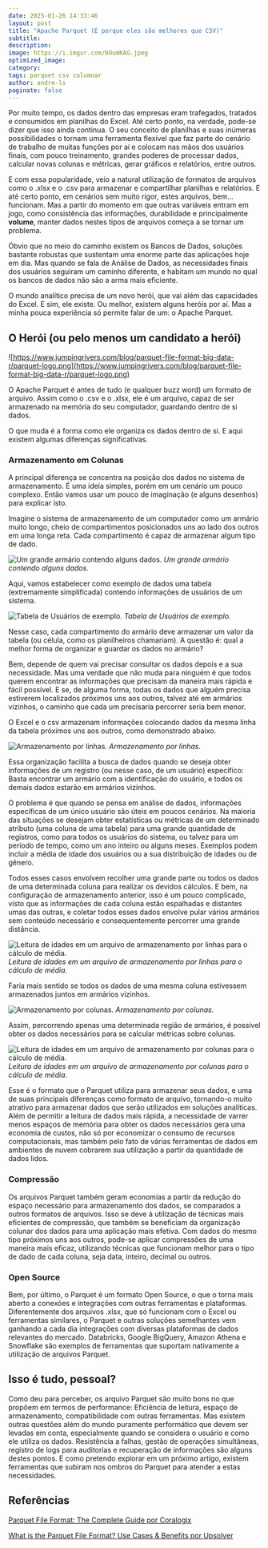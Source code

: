 ```yaml
---
date: 2025-01-26 14:33:46
layout: post
title: "Apache Parquet (E porque eles são melhores que CSV)"
subtitle:
description:
image: https://i.imgur.com/6OumKAG.jpeg
optimized_image:
category:
tags: parquet csv columnar
author: andre-ls
paginate: false
---
```

Por muito tempo, os dados dentro das empresas eram trafegados, tratados e consumidos em planilhas do Excel. Até certo ponto, na verdade, pode-se dizer que isso ainda continua. O seu conceito de planilhas e suas inúmeras possibilidades o tornam uma ferramenta flexível que faz parte do cenário de trabalho de muitas funções por aí e colocam nas mãos dos usuários finais, com pouco treinamento, grandes poderes de processar dados, calcular novas colunas e métricas, gerar gráficos e relatórios, entre outros.

E com essa popularidade, veio a natural utilização de formatos de arquivos como o .xlsx e o .csv para armazenar e compartilhar planilhas e relatórios. E até certo ponto, em cenários sem muito rigor, estes arquivos, bem…funcionam. Mas a partir do momento em que outras variáveis entram em jogo, como consistência das informações, durabilidade e principalmente **volume**, manter dados nestes tipos de arquivos começa a se tornar um problema.

Óbvio que no meio do caminho existem os Bancos de Dados, soluções bastante robustas que sustentam uma enorme parte das aplicações hoje em dia. Mas quando se fala de Análise de Dados, as necessidades finais dos usuários seguiram um caminho diferente, e habitam um mundo no qual os bancos de dados não são a arma mais eficiente. 

O mundo analítico precisa de um novo herói, que vai além das capacidades do Excel. E sim, ele existe. Ou melhor, existem alguns heróis por aí. Mas a minha pouca experiência só permite falar de um: o Apache Parquet.

## O Herói (ou pelo menos um candidato a herói)

![https://www.jumpingrivers.com/blog/parquet-file-format-big-data-r/parquet-logo.png](https://www.jumpingrivers.com/blog/parquet-file-format-big-data-r/parquet-logo.png)

O Apache Parquet é antes de tudo (e qualquer buzz word) um formato de arquivo. Assim como o .csv e o .xlsx, ele é um arquivo, capaz de ser armazenado na memória do seu computador, guardando dentro de si dados.

O que muda é a forma como ele organiza os dados dentro de si. E aqui existem algumas diferenças significativas.

### Armazenamento em Colunas

A principal diferença se concentra na posição dos dados no sistema de armazenamento. É uma ideia simples, porém em um cenário um pouco complexo. Então vamos usar um pouco de imaginação (e alguns desenhos) para explicar isto.

Imagine o sistema de armazenamento de um computador como um armário muito longo, cheio de compartimentos posicionados uns ao lado dos outros em uma longa reta. Cada compartimento é capaz de armazenar algum tipo de dado.

![Um grande armário contendo alguns dados.](https://i.imgur.com/CO31itj.png)
*Um grande armário contendo alguns dados.*

Aqui, vamos estabelecer como exemplo de dados uma tabela (extremamente simplificada) contendo informações de usuários de um sistema.

![Tabela de Usuários de exemplo.](https://i.imgur.com/lUh4KCc.png)
*Tabela de Usuários de exemplo.*

Nesse caso, cada compartimento do armário deve armazenar um valor da tabela (ou célula, como os planilheiros chamariam). A questão é: qual a melhor forma de organizar e guardar os dados no armário? 

Bem, depende de quem vai precisar consultar os dados depois e a sua necessidade. Mas uma verdade que não muda para ninguém é que todos querem encontrar as informações que precisam da maneira mais rápida e fácil possível. E se, de alguma forma, todas os dados que alguém precisa estiverem localizados próximos uns aos outros, talvez até em armários vizinhos, o caminho que cada um precisaria percorrer seria bem menor.

O Excel e o csv armazenam informações colocando dados da mesma linha da tabela próximos uns aos outros, como demonstrado abaixo.

![Armazenamento por linhas.](https://i.imgur.com/9ZBUOWd.png)
*Armazenamento por linhas.*

Essa organização facilita a busca de dados quando se deseja obter informações de um registro (ou nesse caso, de um usuário) específico: Basta encontrar um armário com a identificação do usuário, e todos os demais dados estarão em armários vizinhos.

O problema é que quando se pensa em análise de dados, informações específicas de um único usuário são úteis em poucos cenários. Na maioria das situações se desejam obter estatísticas ou métricas de um determinado atributo (uma coluna de uma tabela) para uma grande quantidade de registros, como para todos os usuários do sistema, ou talvez para um período de tempo, como um ano inteiro ou alguns meses. Exemplos podem incluir a média de idade dos usuários ou a sua distribuição de idades ou de gênero. 

Todos esses casos envolvem recolher uma grande parte ou todos os dados de uma determinada coluna para realizar os devidos cálculos. E bem, na configuração de armazenamento anterior, isso é um pouco complicado, visto que as informações de cada coluna estão espalhadas e distantes umas das outras, e coletar todos esses dados envolve pular vários armários sem conteúdo necessário e consequentemente percorrer uma grande distância.

![Leitura de idades em um arquivo de armazenamento por linhas para o cálculo de média.](https://i.imgur.com/y7XFQIW.png)
*Leitura de idades em um arquivo de armazenamento por linhas para o cálculo de média.*

Faria mais sentido se todos os dados de uma mesma coluna estivessem armazenados juntos em armários vizinhos. 

![Armazenamento por colunas.](https://i.imgur.com/CyLVOKu.png)
*Armazenamento por colunas.*

Assim, percorrendo apenas uma determinada região de armários, é possível obter os dados necessários para se calcular métricas sobre colunas.

![Leitura de idades em um arquivo de armazenamento por colunas para o cálculo de média.](https://i.imgur.com/542Adpx.png)
*Leitura de idades em um arquivo de armazenamento por colunas para o cálculo de média.*

Esse é o formato que o Parquet utiliza para armazenar seus dados, e uma de suas principais diferenças como formato de arquivo, tornando-o muito atrativo para armazenar dados que serão utilizados em soluções analíticas. Além de permitir a leitura de dados mais rápida, a necessidade de varrer menos espaços de memória para obter os dados necessários gera uma economia de custos, não só por economizar o consumo de recursos computacionais, mas também pelo fato de várias ferramentas de dados em ambientes de nuvem cobrarem sua utilização a partir da quantidade de dados lidos.

### Compressão

Os arquivos Parquet também geram economias a partir da redução do espaço necessário para armazenamento dos dados, se comparados a outros formatos de arquivos. Isso se deve à utilização de técnicas mais eficientes de compressão, que também se beneficiam da organização colunar dos dados para uma aplicação mais efetiva. Com dados do mesmo tipo próximos uns aos outros, pode-se aplicar compressões de uma maneira mais eficaz, utilizando técnicas que funcionam melhor para o tipo de dado de cada coluna, seja data, inteiro, decimal ou outros. 

### Open Source

Bem, por último, o Parquet é um formato Open Source, o que o torna mais aberto a conexões e integrações com outras ferramentas e plataformas. Diferentemente dos arquivos .xlsx, que só funcionam com o Excel ou ferramentas similares, o Parquet e outras soluções semelhantes vem ganhando a cada dia integrações com diversas plataformas de dados relevantes do mercado. Databricks, Google BigQuery, Amazon Athena e Snowflake são exemplos de ferramentas que suportam nativamente a utilização de arquivos Parquet.

## Isso é tudo, pessoal?

Como deu para perceber, os arquivo Parquet são muito bons no que propõem em termos de performance: Eficiência de leitura, espaço de armazenamento, compatibilidade com outras ferramentas. Mas existem outras questões além do mundo puramente performático que devem ser levadas em conta, especialmente quando se considera o usuário e como ele utiliza os dados. Resistência a falhas, gestão de operações simultâneas, registro de logs para auditorias e recuperação de informações são alguns destes pontos. E como pretendo explorar em um próximo artigo, existem ferramentas que subiram nos ombros do Parquet para atender a estas necessidades.

## Referências

[Parquet File Format: The Complete Guide por Coralogix](https://coralogix.com/blog/parquet-file-format/)

[What is the Parquet File Format? Use Cases & Benefits por Upsolver](https://www.upsolver.com/blog/apache-parquet-why-use#:~:text=Parquet%20files%20are%20composed%20of,the%20amount%20of%20data%20scanned)
